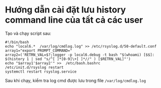 # Hướng dẫn cài đặt lưu history command line của tất cả các user

Tạo và chạy script sau:
```
#!/bin/bash
echo "local6.*  /var/log/cmdlog.log" >> /etc/rsyslog.d/50-default.conf
array1="export PROMPT_COMMAND="
array2=('RETRN_VAL=$?;logger -p local6.debug -t bash "$(whoami) [$$]: $(history 1 | sed "s/^[ ]*[0-9]\+[ ]*//" ) [$RETRN_VAL]"')
echo "$array1'$array2'" >>  /etc/bash.bashrc
/etc/init.d/rsyslog restart
systemctl restart rsyslog.service
```

Sau khi chạy, kiểm tra log cmd được lưu trong file `/var/log/cmdlog.log`

